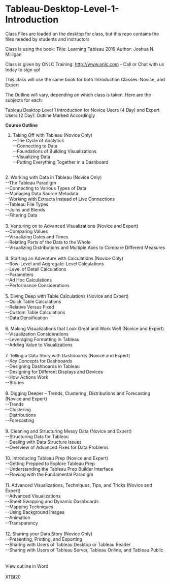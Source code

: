 # Tableau-Desktop-Level-1-Introduction
Class Files are loaded on the desktop for class, but this repo contains the files needed by students and instructors

Class is using the book:
Title: Learning Tableau 2019
Author: Joshua N. Milligan

Class is given by ONLC Training: http://www.onlc.com - Call or Chat with us today to sign up!

This class will use the same book for both Introduction Classes: Novice, and Expert

The Outline will vary, depending on which class is taken.  Here are the subjects for each:

Tableau Desktop Level 1 Introduction for Novice Users (4 Day) and Expert Users (2 Day): Outline Marked Accordingly

<b>Course Outline</b>
<br/>
1. Taking Off with Tableau (Novice Only)<br/>
--The Cycle of Analytics<br/>
--Connecting to Data<br/>
--Foundations of Building Visualizations<br/>
--Visualizing Data<br/>
--Putting Everything Together in a Dashboard<br/>
<br/>
2. Working with Data in Tableau (Novice Only)<br/>
--The Tableau Paradigm<br/>
--Connecting to Various Types of Data<br/>
--Managing Data Source Metadata<br/>
--Working with Extracts Instead of Live Connections<br/>
--Tableau File Types<br/>
--Joins and Blends<br/>
--Filtering Data<br/>
<br/>
3. Venturing on to Advanced Visualizations (Novice and Expert)<br/>
--Comparing Values<br/>
--Visualizing Dates and Times<br/>
--Relating Parts of the Data to the Whole<br/>
--Visualizing Distributions and Multiple Axes to Compare Different Measures<br/>
<br/>
4. Starting an Adventure with Calculations (Novice Only)<br/>
--Row-Level and Aggregate-Level Calculations<br/>
--Level of Detail Calculations<br/>
--Parameters<br/>
--Ad Hoc Calculations<br/>
--Performance Considerations<br/>
<br/>
5. Diving Deep with Table Calculations (Novice and Expert)<br/>
--Quick Table Calculations<br/>
--Relative Versus Fixed<br/>
--Custom Table Calculations<br/>
--Data Densification<br/>
<br/>
6. Making Visualizations that Look Great and Work Well (Novice and Expert)<br/>
--Visualization Considerations<br/>
--Leveraging Formatting in Tableau<br/>
--Adding Value to Visualizations<br/>
<br/>
7. Telling a Data Story with Dashboards (Novice and Expert)<br/>
--Key Concepts for Dashboards<br/>
--Designing Dashboards in Tableau<br/>
--Designing for Different Displays and Devices<br/>
--How Actions Work<br/>
--Stories<br/>
<br/>
8. Digging Deeper – Trends, Clustering, Distributions and Forecasting (Novice and Expert)<br/>
--Trends<br/>
--Clustering<br/>
--Distributions<br/>
--Forecasting<br/>
<br/>
9. Cleaning and Structuring Messy Data (Novice and Expert)<br/>
--Structuring Data for Tableau<br/>
--Dealing with Data Structure Issues<br/>
--Overview of Advanced Fixes for Data Problems<br/>
<br/>
10. Introducing Tableau Prep (Novice and Expert)<br/>
--Getting Prepped to Explore Tableau Prep<br/>
--Understanding the Tableau Prep Builder Interface<br/>
--Flowing with the Fundamental Paradigm<br/>
<br/>
11. Advanced Visualizations, Techniques, Tips, and Tricks (Novice and Expert)<br/>
--Advanced Visualizations<br/>
--Sheet Swapping and Dynamic Dashboards<br/>
--Mapping Techniques<br/>
--Using Background Images<br/>
--Animation<br/>
--Transparency<br/>
<br/>
12. Sharing your Data Story (Novice Only)<br/>
--Presenting, Printing, and Exporting<br/>
--Sharing with Users of Tableau Desktop or Tableau Reader<br/>
--Sharing with Users of Tableau Server, Tableau Online, and Tableau Public<br/>
<br/><br/>
View outline in Word
<br/><br/>
XTBI20

